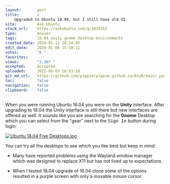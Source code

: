 ```yaml
---
layout:       post
title:        >
    Upgraded to Ubuntu 18.04, but I still have old UI
site:         Ask Ubuntu
stack_url:    https://askubuntu.com/q/1035452
type:         Answer
tags:         18.04 unity gnome desktop-environments
created_date: 2018-05-12 20:34:05
edit_date:    2020-01-06 15:58:11
votes:        "6 "
favorites:    
views:        "2,167 "
accepted:     Accepted
uploaded:     2022-08-07 18:03:28
git_md_url:   https://github.com/pippim/pippim.github.io/blob/main/_posts/2018/2018-05-12-Upgraded-to-Ubuntu-18.04_-but-I-still-have-old-UI.md
toc:          false
navigation:   false
clipboard:    false
---
```


When you were running Ubuntu 16.04 you were on the **Unity** interface. After upgrading to 18.04 the Unity interface is still there but new interfaces are offered as well. It sounds like you are searching for the **Gnome** Desktop which you can select from the "gear" next to the <kbd>Sign In</kbd> button during login:

[![Ubuntu 18.04 Five Desktops.jpg][1]][1]

You can try all the desktops to see which you like best but keep in mind:

- Many have reported problems using the Wayland window manager which was designed to replace X11 but has not lived up to expectations.
- When I tested 18.04 upgrade of 16.04 clone some of the options resulted in a purple screen with only a movable mouse cursor.


  [1]: https://i.stack.imgur.com/gR8UO.png

